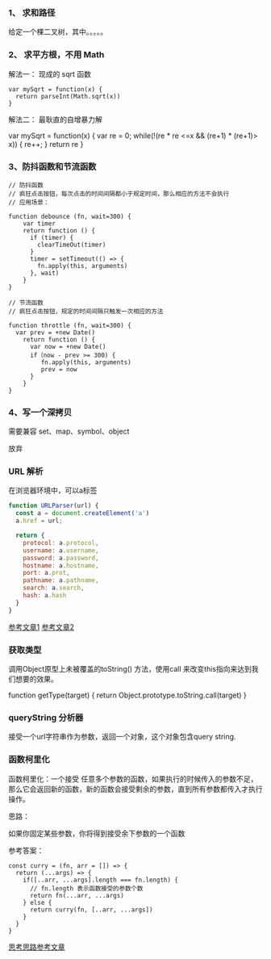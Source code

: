 ### 1、 求和路径

给定一个棵二叉树，其中。。。。。

### 2、 求平方根，不用 Math

解法一：
现成的 sqrt 函数

```
var mySqrt = function(x) {
  return parseInt(Math.sqrt(x))
}
```
解法二：
最耿直的自增暴力解

var mySqrt = function(x) {
  var re = 0;
  while(!(re * re <=x && (re+1) * (re+1)> x)) {
    re++;
  }
  return re
}

### 3、防抖函数和节流函数

```
// 防抖函数
// 疯狂点击按钮，每次点击的时间间隔都小于规定时间，那么相应的方法不会执行
// 应用场景：

function debounce (fn, wait=300) {
    var timer
    return function () {
      if (timer) {
        clearTimeOut(timer)
      }
      timer = setTimeout(() => {
        fn.apply(this, arguments) 
      }, wait)
    }
}

// 节流函数
// 疯狂点击按钮，规定的时间间隔只触发一次相应的方法

function throttle (fn, wait=300) {
  var prev = +new Date()
    return function () {
      var now = +new Date()
      if（now - prev >= 300) {
         fn.apply(this, arguments)
         prev = now
      }
    }
}
```

### 4、写一个深拷贝

需要兼容 set、map、symbol、object

放弃


### URL 解析

在浏览器环境中，可以a标签

```js
function URLParser(url) {
  const a = document.createElement('a')
  a.href = url;

  return {
    protocol: a.protocol,
    username: a.username,
    password: a.password,
    hostname: a.hostname,
    port: a.prot,
    pathname: a.pathname,
    search: a.search,
    hash: a.hash
  }
}
```

[参考文章1](https://juejin.im/post/6844903697198088199)
[参考文章2](https://www.cnblogs.com/fangsmile/p/11534671.html)

### 获取类型

调用Object原型上未被覆盖的toString() 方法，使用call 来改变this指向来达到我们想要的效果。

function getType(target) {
  return Object.prototype.toString.call(target)
}

### queryString 分析器

接受一个url字符串作为参数，返回一个对象，这个对象包含query string.


### 函数柯里化

函数柯里化：一个接受 任意多个参数的函数，如果执行的时候传入的参数不足，那么它会返回新的函数，新的函数会接受剩余的参数，直到所有参数都传入才执行操作。

思路：

如果你固定某些参数，你将得到接受余下参数的一个函数

参考答案：

```
const curry = (fn, arr = []) => {
  return (...args) => {
    if([..arr, ...args].length === fn.length) {
      // fn.length 表示函数接受的参数个数
      return fn(...arr, ...args)
    } else {
      return curry(fn, [..arr, ...args])
    }
  }
}
```
[思考思路参考文章](https://zhuanlan.zhihu.com/p/31271179)






